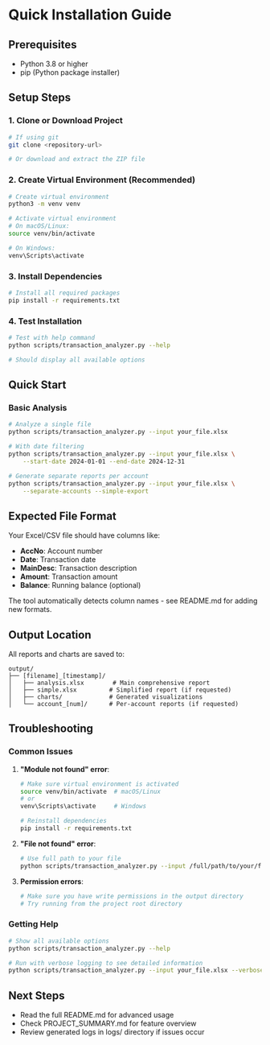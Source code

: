 # Quick Installation Guide

## Prerequisites

- Python 3.8 or higher
- pip (Python package installer)

## Setup Steps

### 1. Clone or Download Project

```bash
# If using git
git clone <repository-url>

# Or download and extract the ZIP file
```

### 2. Create Virtual Environment (Recommended)

```bash
# Create virtual environment
python3 -m venv venv

# Activate virtual environment
# On macOS/Linux:
source venv/bin/activate

# On Windows:
venv\Scripts\activate
```

### 3. Install Dependencies

```bash
# Install all required packages
pip install -r requirements.txt
```

### 4. Test Installation

```bash
# Test with help command
python scripts/transaction_analyzer.py --help

# Should display all available options
```

## Quick Start

### Basic Analysis

```bash
# Analyze a single file
python scripts/transaction_analyzer.py --input your_file.xlsx

# With date filtering
python scripts/transaction_analyzer.py --input your_file.xlsx \
    --start-date 2024-01-01 --end-date 2024-12-31

# Generate separate reports per account
python scripts/transaction_analyzer.py --input your_file.xlsx \
    --separate-accounts --simple-export
```

## Expected File Format

Your Excel/CSV file should have columns like:

- **AccNo**: Account number
- **Date**: Transaction date
- **MainDesc**: Transaction description
- **Amount**: Transaction amount
- **Balance**: Running balance (optional)

The tool automatically detects column names - see README.md for adding new formats.

## Output Location

All reports and charts are saved to:

```
output/
├── [filename]_[timestamp]/
│   ├── analysis.xlsx        # Main comprehensive report
│   ├── simple.xlsx         # Simplified report (if requested)
│   ├── charts/             # Generated visualizations
│   └── account_[num]/      # Per-account reports (if requested)
```

## Troubleshooting

### Common Issues

1. **"Module not found" error**:
   ```bash
   # Make sure virtual environment is activated
   source venv/bin/activate  # macOS/Linux
   # or
   venv\Scripts\activate     # Windows
   
   # Reinstall dependencies
   pip install -r requirements.txt
   ```

2. **"File not found" error**:
   ```bash
   # Use full path to your file
   python scripts/transaction_analyzer.py --input /full/path/to/your/file.xlsx
   ```

3. **Permission errors**:
   ```bash
   # Make sure you have write permissions in the output directory
   # Try running from the project root directory
   ```

### Getting Help

```bash
# Show all available options
python scripts/transaction_analyzer.py --help

# Run with verbose logging to see detailed information
python scripts/transaction_analyzer.py --input your_file.xlsx --verbose
```

## Next Steps

- Read the full README.md for advanced usage
- Check PROJECT_SUMMARY.md for feature overview
- Review generated logs in logs/ directory if issues occur
